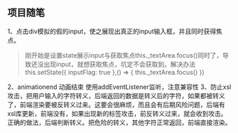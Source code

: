 ## 项目随笔
1、点击div模拟的假的input，使之展现出真正的input输入框，并且同时获得焦点。
  > 刚开始是设置state展示input与获取焦点this._textArea.focus()同时了，导致还没出现input，就想获取焦点，坑定不会获取到。解决办法
  > this.setState({
        inputFlag: true
       },() => {
        this._textArea.focus()
       })
       
2、animationend 动画结束 使用addEventListener监听，注意兼容性
3、防止xsl攻击，把用户输入的字符转义，后端返回的数据是转义后的字符，如果都被转义了，前端渲染要被反转义过来。这要会很麻烦，而且会有后期风险问题，后端有xsl库更新，前端没有，如果出现新的标签攻击，前反转义过来，就会收到攻击。正确的做法，后端判断转义。把危险的转义，其他字符正常返回，前端直接渲染。
